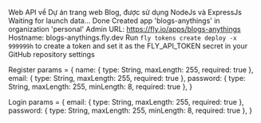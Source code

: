 Web API về Dự án trang web Blog, được sử dụng NodeJs và ExpressJs
Waiting for launch data... Done
Created app 'blogs-anythings' in organization 'personal'
Admin URL: https://fly.io/apps/blogs-anythings
Hostname: blogs-anythings.fly.dev
Run `fly tokens create deploy -x 999999h` to create a token and set it as the FLY_API_TOKEN secret in your GitHub repository settings

Register params = {
    name: { type: String, maxLength: 255, required: true },
    email: { type: String, maxLength: 255, required: true },
    password: { type: String, maxLength: 255, minLength: 8, required: true },
}

Login params = {
   email: { type: String, maxLength: 255, required: true },
   password: { type: String, maxLength: 255, minLength: 8, required: true },
}

